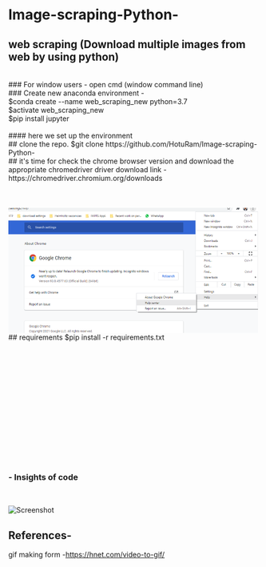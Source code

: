 # Image-scraping-Python-
## web scraping (Download multiple images from web by using python)
<br />
### For window users - open cmd (window command line) <br />
### Create new anaconda environment - <br />
         $conda create --name web_scraping_new python=3.7            <br />
         $activate web_scraping_new                       <br />
         $pip install jupyter                          <br />
 <br />
 #### here we set up the environment
 <br />
 ## clone the repo.
    $git clone https://github.com/HotuRam/Image-scraping-Python-
  <br />  
 ## it's time for check the chrome browser version and download the appropriate chromedriver  
     driver download link - https://chromedriver.chromium.org/downloads   <br />
  <br />
  <br />
  <br />
  <img align="left" alt="image" src="https://github.com/HotuRam/Image-scraping-Python-/blob/main/screenshots/crome_version_check.png?raw=true" width="500" height="250" />
    <br />
    <br />
 ## requirements
    $pip install -r requirements.txt
 


<br />
<br />
<br />
<br />
<br />
<br />
<br />
<br />
<br />
<br />
<br />
<br />
<br />
<br />
<br />



###  - Insights of code
<br />

![Screenshot](code.gif)

## References-

gif making form -https://hnet.com/video-to-gif/
